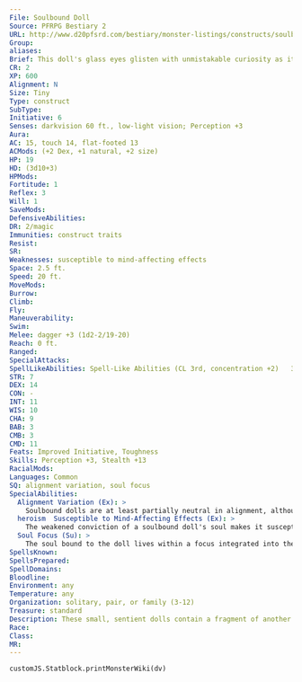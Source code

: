 ```yaml
---
File: Soulbound Doll
Source: PFRPG Bestiary 2
URL: http://www.d20pfsrd.com/bestiary/monster-listings/constructs/soulbound-doll
Group: 
aliases: 
Brief: This doll's glass eyes glisten with unmistakable curiosity as it comes to life with a fluid grace.
CR: 2
XP: 600
Alignment: N
Size: Tiny
Type: construct
SubType: 
Initiative: 6
Senses: darkvision 60 ft., low-light vision; Perception +3
Aura: 
AC: 15, touch 14, flat-footed 13
ACMods: (+2 Dex, +1 natural, +2 size)
HP: 19
HD: (3d10+3)
HPMods: 
Fortitude: 1
Reflex: 3
Will: 1
SaveMods: 
DefensiveAbilities: 
DR: 2/magic
Immunities: construct traits
Resist: 
SR: 
Weaknesses: susceptible to mind-affecting effects
Space: 2.5 ft.
Speed: 20 ft.
MoveMods: 
Burrow: 
Climb: 
Fly: 
Maneuverability: 
Swim: 
Melee: dagger +3 (1d2-2/19-20)
Reach: 0 ft.
Ranged: 
SpecialAttacks: 
SpellLikeAbilities: Spell-Like Abilities (CL 3rd, concentration +2)   3/day-light, mage hand, open/close, prestidigitation   1/day-levitate, one additional ability dependent on alignment
STR: 7
DEX: 14
CON: -
INT: 11
WIS: 10
CHA: 9
BAB: 3
CMB: 3
CMD: 11
Feats: Improved Initiative, Toughness
Skills: Perception +3, Stealth +13
RacialMods: 
Languages: Common
SQ: alignment variation, soul focus
SpecialAbilities:
  Alignment Variation (Ex): >
    Soulbound dolls are at least partially neutral in alignment, although they can also be chaotic, evil, good, or lawful. They have an alignment-dependent spell-like ability usable once per day as listed below.  • Chaotic Neutral: rage  • Lawful Neutral: suggestion (DC 12)  • Neutral: deep slumber (DC 12)  • Neutral Evil: inflict serious wounds (DC 12)  • Neutral Good:
  heroism  Susceptible to Mind-Affecting Effects (Ex): >
    The weakened conviction of a soulbound doll's soul makes it susceptible to mind-affecting effects, despite the fact that it is a construct.
  Soul Focus (Su): >
    The soul bound to the doll lives within a focus integrated into the doll or its apparel, typically one of the doll's eyes or a gem embedded into its neck or chest. As long as this soul focus remains intact, it can be used to animate another doll, using the same cost as creating a new construct. Once bound into the soul focus, the soul continues to learn, and so if later it is put into a new doll body, the soul retains its personality and memories from its previous body or bodies. A soul focus has hardness 8, 12 hit points, and a break DC of 20.
SpellsKnown: 
SpellsPrepared: 
SpellDomains: 
Bloodline: 
Environment: any
Temperature: any
Organization: solitary, pair, or family (3-12)
Treasure: standard
Description: These small, sentient dolls contain a fragment of another creature's soul. The binding process strips most of the individuality from the soul, making a new soulbound doll an almost blank slate. Despite this process, fragments of the original creature's personality remain.  Soulbound dolls can serve as companions, surrogate children, servants, guards, and sentries, as desired by their creators. Creators of soulbound dolls typically take care to take soul fragments from people whose personality traits the crafters wish to see in their dolls.  Construction  A soulbound doll's body is made from wood, stone, or porcelain, with one exquisite item worth at least 300 gp to serve as the soul focus. Creation requires a soul fragment from a deceased creature that must die at some point during the creation of the doll- as a result, most soulbound dolls are created by evil spellcasters. Other spellcasters can create soulbound dolls, but if the donor soul is unwilling, they may have alignment repercussions. An unwilling soul can resist the procedure with a DC 20 Will save. Stripping a soul fragment from the dead does not prevent the rest of the soul from continuing on to the afterlife, nor does it prevent the body from later being resurrected or raised from the dead.  SOULBOUND DOLL  CL 7th; Price 4,300 gp  Construction  Requirements Craft Construct, false life, lesser geas, magic jar, minor creation, soul of a living creature who dies or is slain during the creation process; Skill Craft (sculptures); Cost 2,300 gp.
Race: 
Class: 
MR: 
---
```

```dataviewjs
customJS.Statblock.printMonsterWiki(dv)
```
